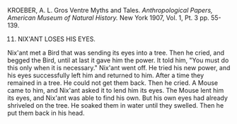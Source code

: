 KROEBER, A. L. Gros Ventre Myths and Tales. *Anthropological Papers,
American Museum of Natural History.* New York 1907, Vol. 1, Pt. 3 pp. 55-139.  

11. NIX'ANT LOSES HIS EYES. 

Nix'ant met a Bird that was sending its eyes into a tree. Then he cried, and begged the Bird, until at last it gave him the power. It told him, "You must do this only when it is necessary." Nix'ant went off. He tried his new power, and his eyes successfully left him and returned to him. After a time they remained in a tree. He could not get them back. Then he cried. A Mouse came to him, and Nix'ant asked it to lend him its eyes. The Mouse lent him its eyes, and Nix'ant was able to find his own. But his own eyes had already shriveled on the tree. He soaked them in water until they swelled. Then he put them back in his head.
